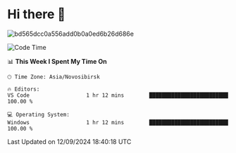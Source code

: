 # Hi there 🧃


![bd565dcc0a556add0b0a0ed6b26d686e](https://github.com/Netall0/Netall0/assets/113532176/3b1d4b44-6a21-4538-a6ec-2ba2a7c53f63)



<!--START_SECTION:waka-->
![Code Time](http://img.shields.io/badge/Code%20Time-311%20hrs%2026%20mins-blue)

📊 **This Week I Spent My Time On** 

```text
🕑︎ Time Zone: Asia/Novosibirsk

🔥 Editors: 
VS Code                  1 hr 12 mins        █████████████████████████   100.00 % 

💻 Operating System: 
Windows                  1 hr 12 mins        █████████████████████████   100.00 % 
```


 Last Updated on 12/09/2024 18:40:18 UTC
<!--END_SECTION:waka-->


